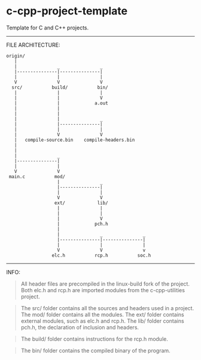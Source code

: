 # c-cpp-project-template
Template for C and C++ projects.

---------------------------------------------------------------------

FILE ARCHITECTURE:

    origin/
       |
       |               _               _
       |---------------|---------------|
       |               |               |
       V               V               V
      src/           build/           bin/
       |               |               |
       |               |               V
       |               |             a.out
       |               |               
       |               |               
       |               |               _
       |               |---------------|
       |               |               |
       |               V               V
       |   compile-source.bin    compile-headers.bin
       |
       |
       |               _
       |---------------|
       |               |
       V               V
     main.c           mod/
                       |               _
                       |---------------|
                       |               |
                       V               V
                      ext/            lib/
                       |               |
                       |               |
                       |               V
                       |             pch.h
                       |
                       |               _               _
                       |---------------|---------------|
                       |               |               |
                       V               V               v
                     elc.h           rcp.h           soc.h

---------------------------------------------------------------------

INFO:

> All header files are precompiled in the linux-build fork of the project.
> Both elc.h and rcp.h are imported modules from the c-cpp-utilities project.

> The src/ folder contains all the sources and headers used in a project.
> The mod/ folder contains all the modules.
> The ext/ folder contains external modules, such as elc.h and rcp.h.
> The lib/ folder contains pch.h, the declaration of inclusion and headers.

> The build/ folder contains instructions for the rcp.h module.

> The bin/ folder contains the compiled binary of the program.
